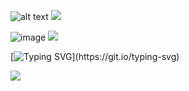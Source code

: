 ![alt text](https://64.media.tumblr.com/f87c54ecc20f7d831a3ed9b7f38a4e39/92e685400e894f80-e3/s1280x1920/5ab615dbe6fd817594c9b668ecf3d03f9f7ff3e0.png)
![](https://64.media.tumblr.com/6154af6408ae473b2660f89dd0321ffc/92e685400e894f80-d4/s1280x1920/40cfef053a92c40eff36a7b98ea8a906dc00990c.png)

![image](https://github.com/user-attachments/assets/2186fb27-ade7-4ee8-8241-6919470990e3) ![](https://64.media.tumblr.com/0cab20cbd471de675b104708e2b1ac19/92e685400e894f80-f0/s75x75_c1/8e46dddf718352b5c72485d30529a28037c7405d.png)

[![Typing SVG](https://readme-typing-svg.demolab.com?font=Underdog&size=60&pause=450&color=9AD8BD&center=true&vCenter=true&width=1000&height=90&lines=Don't+die.;How+much+will+I+get+paid+for+this%3F;I'll+be+here+to+babysit+you+all.;Let's+make+this+quick.;This+may+cost+a+bit.)](https://git.io/typing-svg)

![](https://64.media.tumblr.com/6154af6408ae473b2660f89dd0321ffc/92e685400e894f80-d4/s1280x1920/40cfef053a92c40eff36a7b98ea8a906dc00990c.png)
